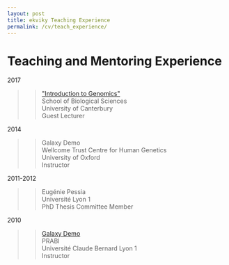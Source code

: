 ```yaml
---
layout: post
title: ekviky Teaching Experience
permalink: /cv/teach_experience/
---
```


# Teaching and Mentoring Experience

2017
>>[\"Introduction to Genomics\"](https://ekviky.github.io/genomics-intro/)  
>>School of Biological Sciences  
>>University of Canterbury  
>>Guest Lecturer  

2014
>>Galaxy Demo  
>>Wellcome Trust Centre for Human Genetics  
>>University of Oxford  
>>Instructor  

2011-2012
>>Eugénie Pessia  
>>Université Lyon 1  
>>PhD Thesis Committee Member  

2010
>>[Galaxy Demo](https://usegalaxy.org/u/kvik/p/prabi-demo)  
>>PRABI  
>>Université Claude Bernard Lyon 1  
>>Instructor

